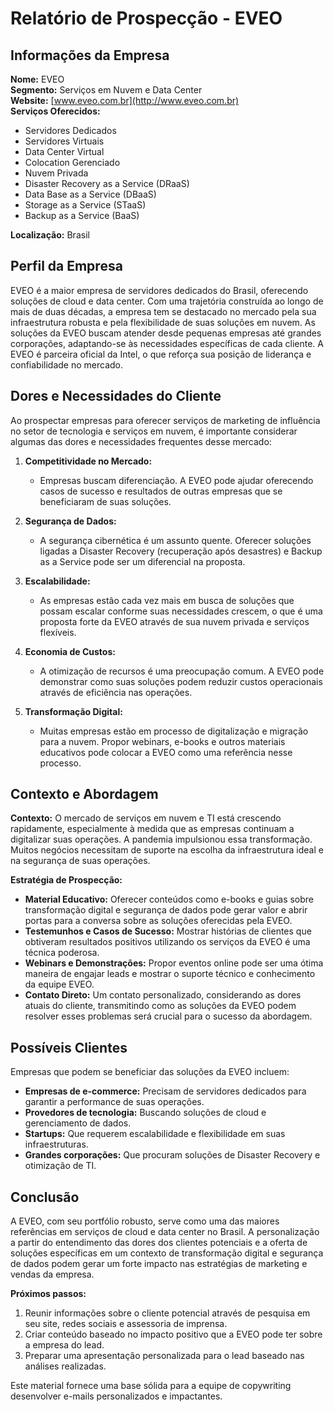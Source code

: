 # Relatório de Prospecção - EVEO

## Informações da Empresa
**Nome:** EVEO  
**Segmento:** Serviços em Nuvem e Data Center  
**Website:** [www.eveo.com.br](http://www.eveo.com.br)  
**Serviços Oferecidos:**
- Servidores Dedicados
- Servidores Virtuais
- Data Center Virtual
- Colocation Gerenciado
- Nuvem Privada
- Disaster Recovery as a Service (DRaaS)
- Data Base as a Service (DBaaS)
- Storage as a Service (STaaS)
- Backup as a Service (BaaS)

**Localização:** Brasil

## Perfil da Empresa
EVEO é a maior empresa de servidores dedicados do Brasil, oferecendo soluções de cloud e data center. Com uma trajetória construída ao longo de mais de duas décadas, a empresa tem se destacado no mercado pela sua infraestrutura robusta e pela flexibilidade de suas soluções em nuvem. As soluções da EVEO buscam atender desde pequenas empresas até grandes corporações, adaptando-se às necessidades específicas de cada cliente. A EVEO é parceira oficial da Intel, o que reforça sua posição de liderança e confiabilidade no mercado.

## Dores e Necessidades do Cliente
Ao prospectar empresas para oferecer serviços de marketing de influência no setor de tecnologia e serviços em nuvem, é importante considerar algumas das dores e necessidades frequentes desse mercado:

1. **Competitividade no Mercado:**
   - Empresas buscam diferenciação. A EVEO pode ajudar oferecendo casos de sucesso e resultados de outras empresas que se beneficiaram de suas soluções.

2. **Segurança de Dados:**
   - A segurança cibernética é um assunto quente. Oferecer soluções ligadas a Disaster Recovery (recuperação após desastres) e Backup as a Service pode ser um diferencial na proposta.

3. **Escalabilidade:**
   - As empresas estão cada vez mais em busca de soluções que possam escalar conforme suas necessidades crescem, o que é uma proposta forte da EVEO através de sua nuvem privada e serviços flexíveis.

4. **Economia de Custos:**
   - A otimização de recursos é uma preocupação comum. A EVEO pode demonstrar como suas soluções podem reduzir custos operacionais através de eficiência nas operações.

5. **Transformação Digital:**
   - Muitas empresas estão em processo de digitalização e migração para a nuvem. Propor webinars, e-books e outros materiais educativos pode colocar a EVEO como uma referência nesse processo.

## Contexto e Abordagem
**Contexto:** O mercado de serviços em nuvem e TI está crescendo rapidamente, especialmente à medida que as empresas continuam a digitalizar suas operações. A pandemia impulsionou essa transformação. Muitos negócios necessitam de suporte na escolha da infraestrutura ideal e na segurança de suas operações.

**Estratégia de Prospecção:** 
- **Material Educativo:** Oferecer conteúdos como e-books e guias sobre transformação digital e segurança de dados pode gerar valor e abrir portas para a conversa sobre as soluções oferecidas pela EVEO.
- **Testemunhos e Casos de Sucesso:** Mostrar histórias de clientes que obtiveram resultados positivos utilizando os serviços da EVEO é uma técnica poderosa.
- **Webinars e Demonstrações:** Propor eventos online pode ser uma ótima maneira de engajar leads e mostrar o suporte técnico e conhecimento da equipe EVEO.
- **Contato Direto:** Um contato personalizado, considerando as dores atuais do cliente, transmitindo como as soluções da EVEO podem resolver esses problemas será crucial para o sucesso da abordagem.

## Possíveis Clientes
Empresas que podem se beneficiar das soluções da EVEO incluem:
- **Empresas de e-commerce:** Precisam de servidores dedicados para garantir a performance de suas operações.
- **Provedores de tecnologia:** Buscando soluções de cloud e gerenciamento de dados.
- **Startups:** Que requerem escalabilidade e flexibilidade em suas infraestruturas.
- **Grandes corporações:** Que procuram soluções de Disaster Recovery e otimização de TI.

## Conclusão
A EVEO, com seu portfólio robusto, serve como uma das maiores referências em serviços de cloud e data center no Brasil. A personalização a partir do entendimento das dores dos clientes potenciais e a oferta de soluções específicas em um contexto de transformação digital e segurança de dados podem gerar um forte impacto nas estratégias de marketing e vendas da empresa. 

**Próximos passos:**
1. Reunir informações sobre o cliente potencial através de pesquisa em seu site, redes sociais e assessoria de imprensa.
2. Criar conteúdo baseado no impacto positivo que a EVEO pode ter sobre a empresa do lead.
3. Preparar uma apresentação personalizada para o lead baseado nas análises realizadas. 

Este material fornece uma base sólida para a equipe de copywriting desenvolver e-mails personalizados e impactantes.